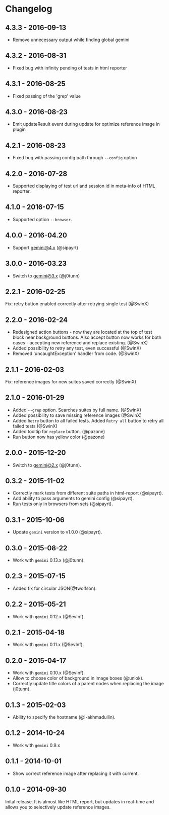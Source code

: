 # Changelog

## 4.3.3 - 2016-09-13

* Remove unnecessary output while finding global gemini

## 4.3.2 - 2016-08-31

* Fixed bug with infinity pending of tests in html reporter

## 4.3.1 - 2016-08-25

* Fixed passing of the 'grep' value

## 4.3.0 - 2016-08-23

* Emit updateResult event during update for optimize reference image in plugin

## 4.2.1 - 2016-08-23

* Fixed bug with passing config path through `--config` option

## 4.2.0 - 2016-07-28

* Supported displaying of test url and session id in meta-info of HTML reporter.

## 4.1.0 - 2016-07-15

* Supported option `--browser`.

## 4.0.0 - 2016-04.20

* Support gemini@4.x (@sipayrt)

## 3.0.0 - 2016-03.23

* Switch to gemini@3.x (@j0tunn)

## 2.2.1 - 2016-02-25

Fix: retry button enabled correctly after retrying single test (@SwinX)

## 2.2.0 - 2016-02-24

* Redesigned action buttons - now they are located at the top of test block near background buttons. Also accept button now works for both cases - accepting new reference and replace existing. (@SwinX)
* Added possibility to retry any test, even successful (@SwinX)
* Removed 'uncaughtException' handler from code. (@SwinX)

## 2.1.1 - 2016-02-03

Fix: reference images for new suites saved correctly (@SwinX)

## 2.1.0 - 2016-01-29

* Added `--grep` option. Searches suites by full name. (@SwinX)
* Added possibility to save missing reference images (@SwinX)
* Added `Retry` button to all failed tests. Added `Retry all` button to retry all failed tests (@SwinX)
* Added tooltip for `replace` button. (@pazone)
* Run button now has yellow color (@pazone)

## 2.0.0 - 2015-12-20

* Switch to gemini@2.x (@j0tunn).

## 0.3.2 - 2015-11-02

* Correctly mark tests from different suite paths in html-report (@sipayrt).
* Add ability to pass arguments to gemini config (@sipayrt).
* Run tests only in browsers from sets (@sipayrt).

## 0.3.1 - 2015-10-06

* Update `gemini` version to v1.0.0 (@sipayrt).

## 0.3.0 - 2015-08-22

* Work with `gemini` 0.13.x (@j0tunn).

## 0.2.3 - 2015-07-15

* Added fix for circular JSON(@twolfson).

## 0.2.2 - 2015-05-21

* Work with `gemini` 0.12.x (@SevInf).

## 0.2.1 - 2015-04-18

* Work with `gemini` 0.11.x (@SevInf).

## 0.2.0 - 2015-04-17

* Work with `gemini` 0.10.x (@SevInf).
* Allow to choose color of background in image boxes (@unlok).
* Correctly update title colors of a parent nodes when replacing
  the image (j0tunn).

## 0.1.3 - 2015-02-03

* Ability to specify the hostname (@i-akhmadullin).

## 0.1.2 - 2014-10-24

* Work with `gemini` 0.9.x

## 0.1.1 - 2014-10-01

* Show correct reference image after replacing it with current.

## 0.1.0 - 2014-09-30

Inital release. It is almost like HTML report, but updates in real-time
and allows you to selectively update reference images.
